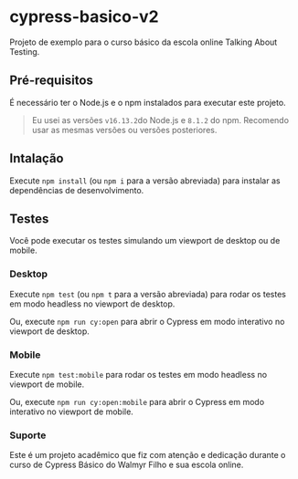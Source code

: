 # cypress-basico-v2

Projeto de exemplo para o curso básico da escola online Talking About Testing.

## Pré-requisitos

É necessário ter o Node.js e o npm instalados para executar este projeto.

> Eu usei as versões `v16.13.2`do Node.js e `8.1.2` do npm. Recomendo usar as mesmas versões ou versões posteriores.

## Intalação

Execute `npm install` (ou `npm i` para a versão abreviada) para instalar as dependências de desenvolvimento.

## Testes

Você pode executar os testes simulando um viewport de desktop ou de mobile.

### Desktop

Execute `npm test` (ou `npm t` para a versão abreviada) para rodar os testes em modo headless no viewport de desktop.

Ou, execute `npm run cy:open` para abrir o Cypress em modo interativo no viewport de desktop.

### Mobile

Execute `npm test:mobile`  para rodar os testes em modo headless no viewport de mobile.

Ou, execute `npm run cy:open:mobile` para abrir o Cypress em modo interativo no viewport de mobile.

### Suporte

Este é um projeto acadêmico que fiz com atenção e dedicação durante o curso de Cypress Básico do Walmyr Filho e sua escola online.


